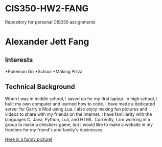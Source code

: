 # CIS350-HW2-FANG
Repository for personal CIS350 assignments

# Alexander Jett Fang #

## Interests ##
*Pokemon Go
*School
*Making Pizza

## Technical Background ##
When I was in middle school, I saved up for my first laptop. In high school, I built my own computer and learned how to code. I have made a dedicated server for Garry's Mod using Lua. I also enjoy making fun pictures and videos to share with my friends on the internet. I have familiarity with the languages C, Java, Python, Lua, and HTML. Currently, I am working in a group to make a checkers game, but I would like to make a website in my freetime for my friend's and family's businesses.

[Here is a funny picture!](https://cdn.discordapp.com/attachments/90290151468572672/801475644025733151/mana.jpg "Mana")
